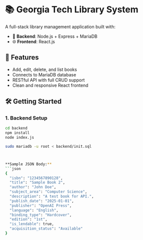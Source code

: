 # 📚 Georgia Tech Library System

A full-stack library management application built with:

- 🔧 **Backend**: Node.js + Express + MariaDB
- 🌐 **Frontend**: React.js

## 🚀 Features

- Add, edit, delete, and list books
- Connects to MariaDB database
- RESTful API with full CRUD support
- Clean and responsive React frontend

## 🛠️ Getting Started

### 1. Backend Setup

```bash
cd backend
npm install
node index.js

sudo mariadb -u root < backend/init.sql



**Sample JSON Body:**
```json
{
  "isbn": "1234567890128",
  "title": "Sample Book 2",
  "author": "John Doe",
  "subject_area": "Computer Science",
  "description": "A test book for API.",
  "publish_date": "2025-01-01",
  "publisher": "OpenAI Press",
  "language": "English",
  "binding_type": "Hardcover",
  "edition": "1st",
  "is_lendable": true,
  "acquisition_status": "Available"
}
